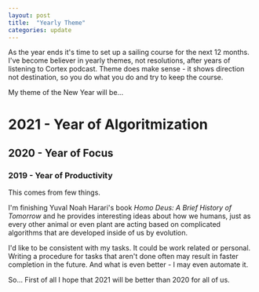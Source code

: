 ```yaml
---
layout: post
title:  "Yearly Theme"
categories: update
---
```


As the year ends it's time to set up a sailing course for the next 12 months. I've become believer in yearly themes, not resolutions, after years of listening to Cortex podcast. Theme does make sense - it shows direction not destination, so you do what you do and try to keep the course.

[//]: # (Todo: also link/embed to CGPGrey video about early themes.)

My theme of the New Year will be...

# 2021 - Year of Algoritmization
## 2020 - Year of Focus
### 2019 - Year of Productivity

[//]: # (Todo: Write review of 2020 - Year of Focus)

This comes from few things.

I'm finishing Yuval Noah Harari's book *Homo Deus: A Brief History of Tomorrow* and he provides interesting ideas about how we humans, just as every other animal or even plant are acting based on complicated algorithms that are developed inside of us by evolution.

I'd like to be consistent with my tasks. It could be work related or personal. Writing a procedure for tasks that aren't done often may result in faster completion in the future. And what is even better - I may even automate it.

[//]: # (Todo: Amazon or iBooks link for Homo Deus.)

So... First of all I hope that 2021 will be better than 2020 for all of us.
